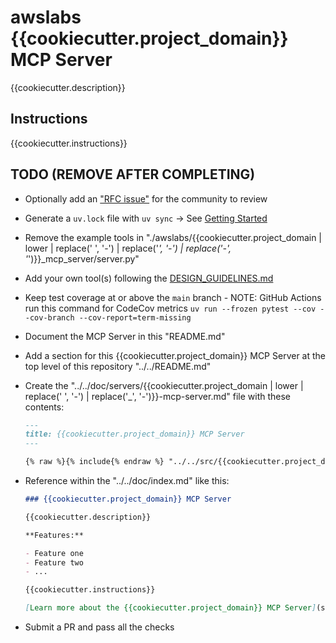 # awslabs {{cookiecutter.project_domain}} MCP Server

{{cookiecutter.description}}

## Instructions

{{cookiecutter.instructions}}

## TODO (REMOVE AFTER COMPLETING)

* Optionally add an ["RFC issue"](https://github.com/awslabs/mcp/issues) for the community to review
* Generate a `uv.lock` file with `uv sync` -> See [Getting Started](https://docs.astral.sh/uv/getting-started/)
* Remove the example tools in "./awslabs/{{cookiecutter.project_domain | lower | replace(' ', '-') | replace('_', '-') | replace('-', '_')}}_mcp_server/server.py"
* Add your own tool(s) following the [DESIGN_GUIDELINES.md](https://github.com/awslabs/mcp/blob/main/DESIGN_GUIDELINES.md)
* Keep test coverage at or above the `main` branch - NOTE: GitHub Actions run this command for CodeCov metrics `uv run --frozen pytest --cov --cov-branch --cov-report=term-missing`
* Document the MCP Server in this "README.md"
* Add a section for this {{cookiecutter.project_domain}} MCP Server at the top level of this repository "../../README.md"
* Create the "../../doc/servers/{{cookiecutter.project_domain | lower | replace(' ', '-') | replace('_', '-')}}-mcp-server.md" file with these contents:

    ```markdown
    ---
    title: {{cookiecutter.project_domain}} MCP Server
    ---

    {% raw %}{% include{% endraw %} "../../src/{{cookiecutter.project_domain | lower | replace(' ', '-') | replace('_', '-')}}-mcp-server/README.md" {% raw %}%}{% endraw %}
    ```
  
* Reference within the "../../doc/index.md" like this:

    ```markdown
    ### {{cookiecutter.project_domain}} MCP Server
    
    {{cookiecutter.description}}
    
    **Features:**
    
    - Feature one
    - Feature two
    - ...

    {{cookiecutter.instructions}}
    
    [Learn more about the {{cookiecutter.project_domain}} MCP Server](servers/{{cookiecutter.project_domain | lower | replace(' ', '-') | replace('_', '-')}}-mcp-server.md)

* Submit a PR and pass all the checks
